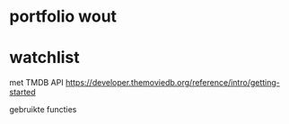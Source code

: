 # portfolio wout

# watchlist
met TMDB API
https://developer.themoviedb.org/reference/intro/getting-started

gebruikte functies


## 